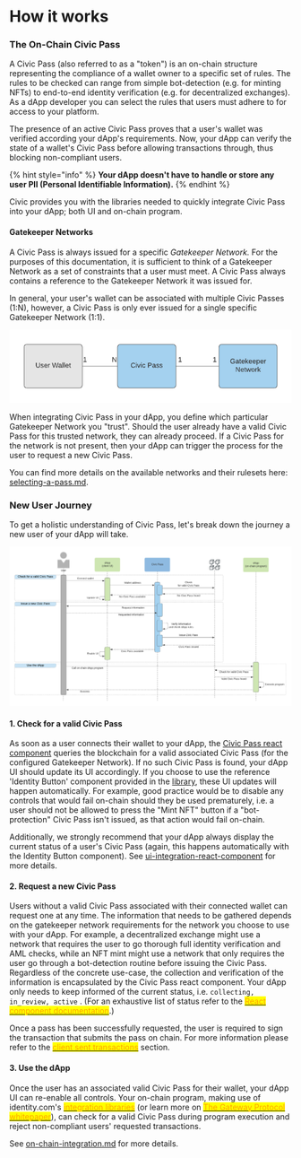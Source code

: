 # How it works

### The On-Chain Civic Pass

A Civic Pass (also referred to as a "token") is an on-chain structure representing the compliance of a wallet owner to a specific set of rules. The rules to be checked can range from simple bot-detection (e.g. for minting NFTs) to end-to-end identity verification (e.g. for decentralized exchanges). As a dApp developer you can select the rules that users must adhere to for access to your platform.

The presence of an active Civic Pass proves that a user's wallet was verified according your dApp's requirements. Now, your dApp can verify the state of a wallet's Civic Pass before allowing transactions through, thus blocking non-compliant users.

{% hint style="info" %}
**Your dApp doesn't have to handle or store any user PII (Personal Identifiable Information).**
{% endhint %}

Civic provides you with the libraries needed to quickly integrate Civic Pass into your dApp; both UI and on-chain program.

#### Gatekeeper Networks

A Civic Pass is always issued for a specific _Gatekeeper Network._ For the purposes of this documentation, it is sufficient to think of a Gatekeeper Network as a set of constraints that a user must meet. A Civic Pass always contains a reference to the Gatekeeper Network it was issued for.

In general, your user's wallet can be associated with multiple Civic Passes (1:N), however, a Civic Pass is only ever issued for a single specific Gatekeeper Network (1:1).

![](<../.gitbook/assets/image (1) (1) (1).png>)

When integrating Civic Pass in your dApp, you define which particular Gatekeeper Network you "trust". Should the user already have a valid Civic Pass for this trusted network, they can already proceed. If a Civic Pass for the network is not present, then your dApp can trigger the process for the user to request a new Civic Pass.

You can find more details on the available networks and their rulesets here: [selecting-a-pass.md](selecting-a-pass.md "mention").

### New User Journey

To get a holistic understanding of Civic Pass, let's break down the journey a new user of your dApp will take.

![Sequence diagram of a user connecting and issuing a Civic Pass.](<../.gitbook/assets/image (4).png>)

#### 1. Check for a valid Civic Pass

As soon as a user connects their wallet to your dApp, the [Civic Pass react component](https://www.npmjs.com/package/@civic/solana-gateway-react) queries the blockchain for a valid associated Civic Pass (for the configured Gatekeeper Network). If no such Civic Pass is found, your dApp UI should update its UI accordingly. If you choose to use the reference 'Identity Button' component provided in the [library](https://www.npmjs.com/package/@civic/solana-gateway-react), these UI updates will happen automatically. For example, good practice would be to disable any controls that would fail on-chain should they be used prematurely, i.e. a user should not be allowed to press the "Mint NFT" button if a "bot-protection" Civic Pass isn't issued, as that action would fail on-chain.

Additionally, we strongly recommend that your dApp always display the current status of a user's Civic Pass (again, this happens automatically with the Identity Button component). See [ui-integration-react-component](ui-integration-react-component/ "mention") for more details.

#### 2. Request a new Civic Pass

Users without a valid Civic Pass associated with their connected wallet can request one at any time. The information that needs to be gathered depends on the gatekeeper network requirements for the network you choose to use with your dApp. For example, a decentralized exchange might use a network that requires the user to go thorough full identity verification and AML checks, while an NFT mint might use a network that only requires the user go through a bot-detection routine before issuing the Civic Pass. Regardless of the concrete use-case, the collection and verification of the information is encapsulated by the Civic Pass react component. Your dApp only needs to keep informed of the current status, i.e. `collecting, in_review, active` . (For an exhaustive list of status refer to the [<mark style="color:orange;">React component documentation</mark>](ui-integration-react-component/the-gateway-provider.md).)

Once a pass has been successfully requested, the user is required to sign the transaction that submits the pass on chain. For more information please refer to the <mark style="color:orange;"></mark> [<mark style="color:orange;">client sent transactions</mark>](ui-integration-react-component/client-sent-transactions.md) section.

#### 3. Use the dApp

Once the user has an associated valid Civic Pass for their wallet, your dApp UI can re-enable all controls. Your on-chain program, making use of identity.com's [<mark style="color:orange;">integration libraries</mark>](https://github.com/identity-com/on-chain-identity-gateway) (or learn more on <mark style="color:orange;"></mark> [<mark style="color:orange;">The Gateway Protocol whitepaper</mark>](https://github.com/identity-com/gateway-whitepaper/blob/main/gateway-whitepaper.pdf)), can check for a valid Civic Pass during program execution and reject non-compliant users' requested transactions.

See [on-chain-integration.md](on-chain-integration.md "mention") for more details.

